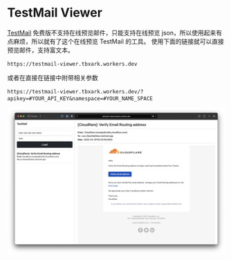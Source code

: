 # TestMail Viewer

[TestMail](https://testmail.app) 免费版不支持在线预览邮件，只能支持在线预览 json，所以使用起来有点麻烦，所以就有了这个在线预览 TestMail 的工具。
使用下面的链接就可以直接预览邮件，支持富文本。

```
https://testmail-viewer.tbxark.workers.dev
```

或者在直接在链接中附带相关参数

```
https://testmail-viewer.tbxark.workers.dev/?apikey=#YOUR_API_KEY&namespace=#YOUR_NAME_SPACE
```

![](./preview.png)

